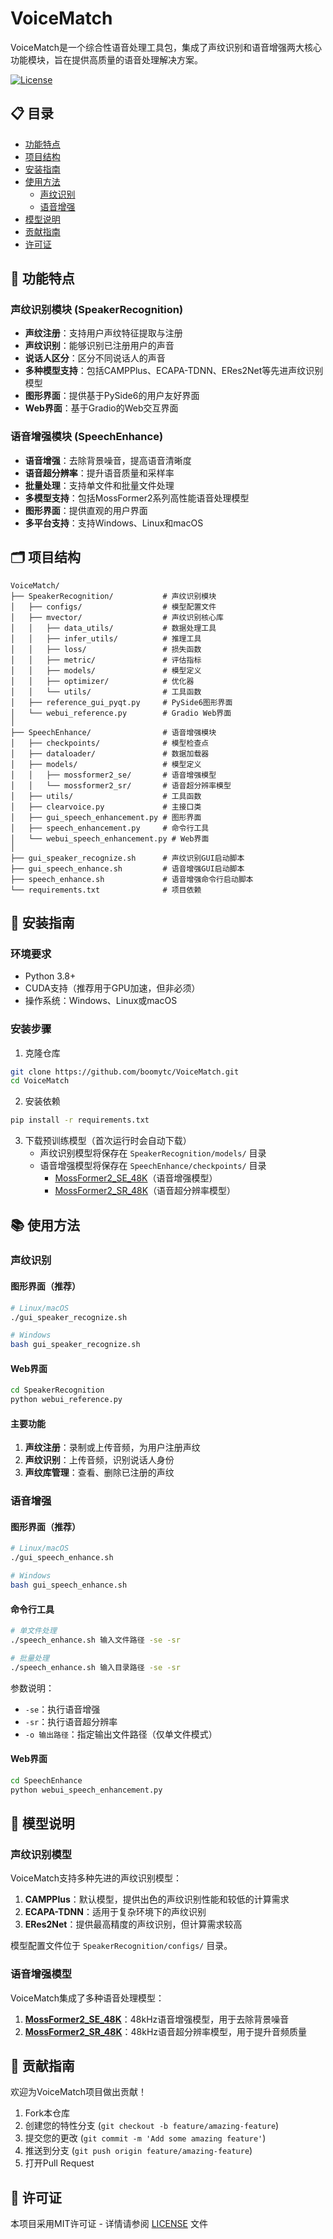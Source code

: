 # VoiceMatch

VoiceMatch是一个综合性语音处理工具包，集成了声纹识别和语音增强两大核心功能模块，旨在提供高质量的语音处理解决方案。

[![License](https://img.shields.io/badge/License-MIT-blue.svg)](LICENSE)

## 📋 目录

- [功能特点](#功能特点)
- [项目结构](#项目结构)
- [安装指南](#安装指南)
- [使用方法](#使用方法)
  - [声纹识别](#声纹识别)
  - [语音增强](#语音增强)
- [模型说明](#模型说明)
- [贡献指南](#贡献指南)
- [许可证](#许可证)

## 🌟 功能特点

### 声纹识别模块 (SpeakerRecognition)
- **声纹注册**：支持用户声纹特征提取与注册
- **声纹识别**：能够识别已注册用户的声音
- **说话人区分**：区分不同说话人的声音
- **多种模型支持**：包括CAMPPlus、ECAPA-TDNN、ERes2Net等先进声纹识别模型
- **图形界面**：提供基于PySide6的用户友好界面
- **Web界面**：基于Gradio的Web交互界面

### 语音增强模块 (SpeechEnhance)
- **语音增强**：去除背景噪音，提高语音清晰度
- **语音超分辨率**：提升语音质量和采样率
- **批量处理**：支持单文件和批量文件处理
- **多模型支持**：包括MossFormer2系列高性能语音处理模型
- **图形界面**：提供直观的用户界面
- **多平台支持**：支持Windows、Linux和macOS

## 🗂️ 项目结构

```
VoiceMatch/
├── SpeakerRecognition/           # 声纹识别模块
│   ├── configs/                  # 模型配置文件
│   ├── mvector/                  # 声纹识别核心库
│   │   ├── data_utils/           # 数据处理工具
│   │   ├── infer_utils/          # 推理工具
│   │   ├── loss/                 # 损失函数
│   │   ├── metric/               # 评估指标
│   │   ├── models/               # 模型定义
│   │   ├── optimizer/            # 优化器
│   │   └── utils/                # 工具函数
│   ├── reference_gui_pyqt.py     # PySide6图形界面
│   └── webui_reference.py        # Gradio Web界面
│
├── SpeechEnhance/                # 语音增强模块
│   ├── checkpoints/              # 模型检查点
│   ├── dataloader/               # 数据加载器
│   ├── models/                   # 模型定义
│   │   ├── mossformer2_se/       # 语音增强模型
│   │   └── mossformer2_sr/       # 语音超分辨率模型
│   ├── utils/                    # 工具函数
│   ├── clearvoice.py             # 主接口类
│   ├── gui_speech_enhancement.py # 图形界面
│   ├── speech_enhancement.py     # 命令行工具
│   └── webui_speech_enhancement.py # Web界面
│
├── gui_speaker_recognize.sh      # 声纹识别GUI启动脚本
├── gui_speech_enhance.sh         # 语音增强GUI启动脚本
├── speech_enhance.sh             # 语音增强命令行启动脚本
└── requirements.txt              # 项目依赖
```

## 🔧 安装指南

### 环境要求
- Python 3.8+
- CUDA支持（推荐用于GPU加速，但非必须）
- 操作系统：Windows、Linux或macOS

### 安装步骤

1. 克隆仓库
```bash
git clone https://github.com/boomytc/VoiceMatch.git
cd VoiceMatch
```

2. 安装依赖
```bash
pip install -r requirements.txt
```

3. 下载预训练模型（首次运行时会自动下载）
   - 声纹识别模型将保存在 `SpeakerRecognition/models/` 目录
   - 语音增强模型将保存在 `SpeechEnhance/checkpoints/` 目录
     - [MossFormer2_SE_48K](https://huggingface.co/alibabasglab/MossFormer2_SE_48K)（语音增强模型）
     - [MossFormer2_SR_48K](https://huggingface.co/alibabasglab/MossFormer2_SR_48K)（语音超分辨率模型）

## 📚 使用方法

### 声纹识别

#### 图形界面（推荐）
```bash
# Linux/macOS
./gui_speaker_recognize.sh

# Windows
bash gui_speaker_recognize.sh
```

#### Web界面
```bash
cd SpeakerRecognition
python webui_reference.py
```

#### 主要功能
1. **声纹注册**：录制或上传音频，为用户注册声纹
2. **声纹识别**：上传音频，识别说话人身份
3. **声纹库管理**：查看、删除已注册的声纹

### 语音增强

#### 图形界面（推荐）
```bash
# Linux/macOS
./gui_speech_enhance.sh

# Windows
bash gui_speech_enhance.sh
```

#### 命令行工具
```bash
# 单文件处理
./speech_enhance.sh 输入文件路径 -se -sr

# 批量处理
./speech_enhance.sh 输入目录路径 -se -sr
```
参数说明：
- `-se`：执行语音增强
- `-sr`：执行语音超分辨率
- `-o 输出路径`：指定输出文件路径（仅单文件模式）

#### Web界面
```bash
cd SpeechEnhance
python webui_speech_enhancement.py
```

## 🧠 模型说明

### 声纹识别模型

VoiceMatch支持多种先进的声纹识别模型：

1. **CAMPPlus**：默认模型，提供出色的声纹识别性能和较低的计算需求
2. **ECAPA-TDNN**：适用于复杂环境下的声纹识别
3. **ERes2Net**：提供最高精度的声纹识别，但计算需求较高

模型配置文件位于 `SpeakerRecognition/configs/` 目录。

### 语音增强模型

VoiceMatch集成了多种语音处理模型：

1. **[MossFormer2_SE_48K](https://huggingface.co/alibabasglab/MossFormer2_SE_48K)**：48kHz语音增强模型，用于去除背景噪音
2. **[MossFormer2_SR_48K](https://huggingface.co/alibabasglab/MossFormer2_SR_48K)**：48kHz语音超分辨率模型，用于提升音频质量

## 🤝 贡献指南

欢迎为VoiceMatch项目做出贡献！

1. Fork本仓库
2. 创建您的特性分支 (`git checkout -b feature/amazing-feature`)
3. 提交您的更改 (`git commit -m 'Add some amazing feature'`)
4. 推送到分支 (`git push origin feature/amazing-feature`)
5. 打开Pull Request

## 📄 许可证

本项目采用MIT许可证 - 详情请参阅 [LICENSE](LICENSE) 文件